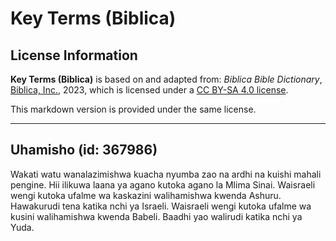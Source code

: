 # Key Terms (Biblica)

## License Information

**Key Terms (Biblica)** is based on and adapted from: _Biblica Bible Dictionary_, [Biblica, Inc.](https://www.biblica.com/), 2023, which is licensed under a [CC BY-SA 4.0 license](https://creativecommons.org/licenses/by-sa/4.0/legalcode.en).

This markdown version is provided under the same license.



--------------------------------

## Uhamisho (id: 367986)

Wakati watu wanalazimishwa kuacha nyumba zao na ardhi na kuishi mahali pengine. Hii ilikuwa laana ya agano kutoka agano la Mlima Sinai. Waisraeli wengi kutoka ufalme wa kaskazini walihamishwa kwenda Ashuru. Hawakurudi tena katika nchi ya Israeli. Waisraeli wengi kutoka ufalme wa kusini walihamishwa kwenda Babeli. Baadhi yao walirudi katika nchi ya Yuda.


